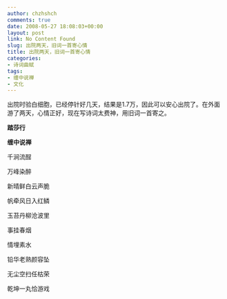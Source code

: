 ```yaml
---
author: chzhshch
comments: true
date: 2008-05-27 18:08:03+00:00
layout: post
link: No Content Found
slug: 出院两天，旧词一首寄心情
title: 出院两天，旧词一首寄心情
categories:
- 诗词曲赋
tags:
- 缠中说禅
- 文化
---
```


			

出院时验白细胞，已经停针好几天，结果是1.7万，因此可以安心出院了。在外面游了两天，心情正好，现在写诗词太费神，用旧词一首寄之。

**踏莎行**

**缠中说禅**

千涧流酲

万峰染醉

新晴鲜白云声脆

帆牵风日入红鳞

玉苔丹柳沧波里

事挂春烟

情埋素水

铅华老熟颜容坠

无尘空扫任枯荣

乾坤一丸恰游戏
